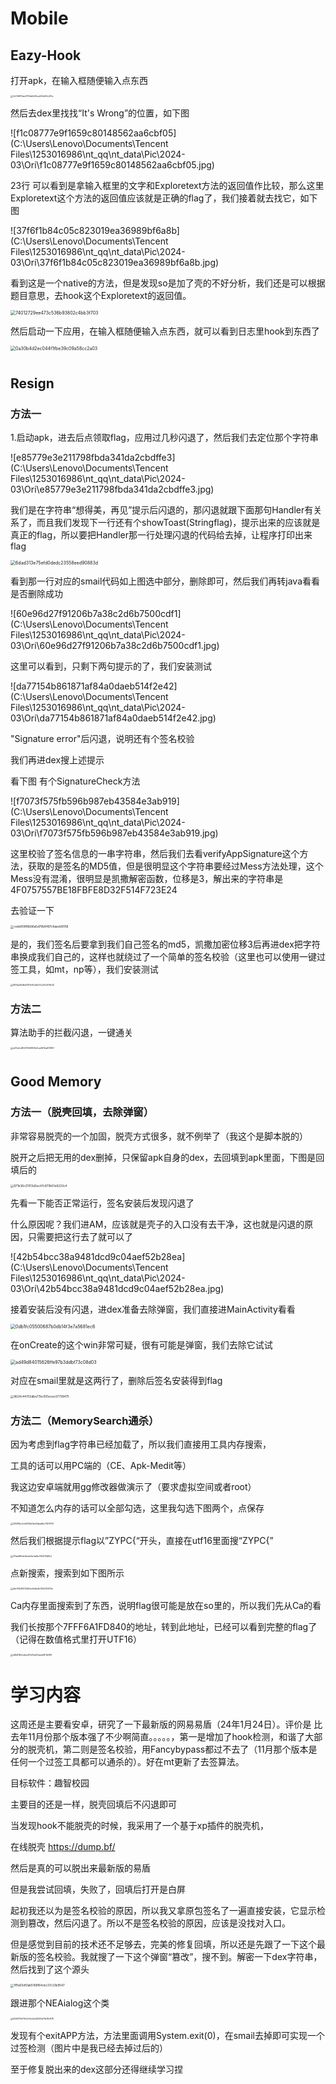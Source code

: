 # Mobile

## Eazy-Hook

打开apk，在输入框随便输入点东西

<img src="C:\Users\Lenovo\Documents\Tencent Files\1253016986\nt_qq\nt_data\Pic\2024-03\Ori\2c106917ae2791dd449ca222d60c2f0e.jpg" alt="2c106917ae2791dd449ca222d60c2f0e" style="zoom:25%;" />

然后去dex里找找“It's Wrong”的位置，如下图

![f1c08777e9f1659c80148562aa6cbf05](C:\Users\Lenovo\Documents\Tencent Files\1253016986\nt_qq\nt_data\Pic\2024-03\Ori\f1c08777e9f1659c80148562aa6cbf05.jpg)

23行 可以看到是拿输入框里的文字和Exploretext方法的返回值作比较，那么这里Exploretext这个方法的返回值应该就是正确的flag了，我们接着就去找它，如下图

![37f6f1b84c05c823019ea36989bf6a8b](C:\Users\Lenovo\Documents\Tencent Files\1253016986\nt_qq\nt_data\Pic\2024-03\Ori\37f6f1b84c05c823019ea36989bf6a8b.jpg)

看到这是一个native的方法，但是发现so是加了壳的不好分析，我们还是可以根据题目意思，去hook这个Exploretext的返回值。

<img src="C:\Users\Lenovo\Documents\Tencent Files\1253016986\nt_qq\nt_data\Pic\2024-03\Ori\74012729ee473c536b93802c4bb3f703.png" alt="74012729ee473c536b93802c4bb3f703" style="zoom:50%;" />

然后启动一下应用，在输入框随便输入点东西，就可以看到日志里hook到东西了

<img src="C:\Users\Lenovo\Documents\Tencent Files\1253016986\nt_qq\nt_data\Pic\2024-03\Ori\0a30b4d2ec044f1fbe39c09a58cc2a03.png" alt="0a30b4d2ec044f1fbe39c09a58cc2a03" style="zoom:50%;" />

# 



## Resign

### 方法一

1.启动apk，进去后点领取flag，应用过几秒闪退了，然后我们去定位那个字符串

![e85779e3e211798fbda341da2cbdffe3](C:\Users\Lenovo\Documents\Tencent Files\1253016986\nt_qq\nt_data\Pic\2024-03\Ori\e85779e3e211798fbda341da2cbdffe3.jpg)

我们是在字符串“想得美，再见”提示后闪退的，那闪退就跟下面那句Handler有关系了，而且我们发现下一行还有个showToast(Stringflag)，提示出来的应该就是真正的flag，所以要把Handler那一行处理闪退的代码给去掉，让程序打印出来flag

<img src="C:\Users\Lenovo\Documents\Tencent Files\1253016986\nt_qq\nt_data\Pic\2024-03\Ori\6dad313e75efd0dedc23558eed90883d.jpg" alt="6dad313e75efd0dedc23558eed90883d" style="zoom: 50%;" />

看到那一行对应的smail代码如上图选中部分，删除即可，然后我们再转java看看是否删除成功

![60e96d27f91206b7a38c2d6b7500cdf1](C:\Users\Lenovo\Documents\Tencent Files\1253016986\nt_qq\nt_data\Pic\2024-03\Ori\60e96d27f91206b7a38c2d6b7500cdf1.jpg)

这里可以看到，只剩下两句提示的了，我们安装测试

![da77154b861871af84a0daeb514f2e42](C:\Users\Lenovo\Documents\Tencent Files\1253016986\nt_qq\nt_data\Pic\2024-03\Ori\da77154b861871af84a0daeb514f2e42.jpg)

"Signature error"后闪退，说明还有个签名校验

我们再进dex搜上述提示

看下图 有个SignatureCheck方法

![f7073f575fb596b987eb43584e3ab919](C:\Users\Lenovo\Documents\Tencent Files\1253016986\nt_qq\nt_data\Pic\2024-03\Ori\f7073f575fb596b987eb43584e3ab919.jpg)

这里校验了签名信息的一串字符串，然后我们去看verifyAppSignature这个方法，获取的是签名的MD5值，但是很明显这个字符串要经过Mess方法处理，这个Mess没有混淆，很明显是凯撒解密函数，位移是3，解出来的字符串是4F0757557BE18FBFE8D32F514F723E24

去验证一下

<img src="C:\Users\Lenovo\Documents\Tencent Files\1253016986\nt_qq\nt_data\Pic\2024-03\Ori\ceeb858f6b66a5d79b8497c6aacb8058.jpg" alt="ceeb858f6b66a5d79b8497c6aacb8058" style="zoom: 33%;" />

是的，我们签名后要拿到我们自己签名的md5，凯撒加密位移3后再进dex把字符串换成我们自己的，这样也就绕过了一个简单的签名校验（这里也可以使用一键过签工具，如mt，np等），我们安装测试

<img src="C:\Users\Lenovo\Documents\Tencent Files\1253016986\nt_qq\nt_data\Pic\2024-03\Ori\567dad5a8a5911b9c3eb00c20c009b20.jpg" alt="567dad5a8a5911b9c3eb00c20c009b20" style="zoom:25%;" />



### 方法二

算法助手的拦截闪退，一键通关

<img src="C:\Users\Lenovo\Documents\Tencent Files\1253016986\nt_qq\nt_data\Pic\2024-03\Ori\a47a2cd8027463659b0ca267ba610851.png" alt="a47a2cd8027463659b0ca267ba610851" style="zoom:25%;" />





# 



## Good Memory

### 方法一（脱壳回填，去除弹窗）

非常容易脱壳的一个加固，脱壳方式很多，就不例举了（我这个是脚本脱的）

脱开之后把无用的dex删掉，只保留apk自身的dex，去回填到apk里面，下图是回填后的

<img src="C:\Users\Lenovo\Documents\Tencent Files\1253016986\nt_qq\nt_data\Pic\2024-03\Ori\871b36c21913d3ec47c870b51e6220c4.jpg" alt="871b36c21913d3ec47c870b51e6220c4" style="zoom: 33%;" />

先看一下能否正常运行，签名安装后发现闪退了

什么原因呢？我们进AM，应该就是壳子的入口没有去干净，这也就是闪退的原因，只需要把这行去了就可以了

![42b54bcc38a9481dcd9c04aef52b28ea](C:\Users\Lenovo\Documents\Tencent Files\1253016986\nt_qq\nt_data\Pic\2024-03\Ori\42b54bcc38a9481dcd9c04aef52b28ea.jpg)

接着安装后没有闪退，进dex准备去除弹窗，我们直接进MainActivity看看

<img src="C:\Users\Lenovo\Documents\Tencent Files\1253016986\nt_qq\nt_data\Pic\2024-03\Ori\0db1fc05500687b0db14f3e7a5681ec6.jpg" alt="0db1fc05500687b0db14f3e7a5681ec6" style="zoom: 50%;" />



在onCreate的这个win非常可疑，很有可能是弹窗，我们去除它试试



<img src="C:\Users\Lenovo\Documents\Tencent Files\1253016986\nt_qq\nt_data\Pic\2024-03\Ori\ad49d84015626ffe97b3ddbf73c08d03.jpg" alt="ad49d84015626ffe97b3ddbf73c08d03" style="zoom: 50%;" />

对应在smail里就是这两行了，删除后签名安装得到flag

<img src="C:\Users\Lenovo\Documents\Tencent Files\1253016986\nt_qq\nt_data\Pic\2024-03\Ori\9624c44702dbe77bc505ecee37738475.jpg" alt="9624c44702dbe77bc505ecee37738475" style="zoom: 33%;" />



### 方法二（MemorySearch通杀）

因为考虑到flag字符串已经加载了，所以我们直接用工具内存搜索，

工具的话可以用PC端的（CE、Apk-Medit等）

我这边安卓端就用gg修改器做演示了（要求虚拟空间或者root）

不知道怎么内存的话可以全部勾选，这里我勾选下图两个，点保存

<img src="C:\Users\Lenovo\Documents\Tencent Files\1253016986\nt_qq\nt_data\Pic\2024-03\Ori\3058fbc2ce8414d0ad3daa6bc74970f0.png" alt="3058fbc2ce8414d0ad3daa6bc74970f0" style="zoom:25%;" />

然后我们根据提示flag以”ZYPC{“开头，直接在utf16里面搜“ZYPC{”

<img src="C:\Users\Lenovo\Documents\Tencent Files\1253016986\nt_qq\nt_data\Pic\2024-03\Ori\2f1aaf6b6e1dcde2e4afbc1f4473d82d.png" alt="2f1aaf6b6e1dcde2e4afbc1f4473d82d" style="zoom:25%;" />

点新搜索，搜索到如下图所示

<img src="C:\Users\Lenovo\Documents\Tencent Files\1253016986\nt_qq\nt_data\Pic\2024-03\Ori\dfe7ff44921449dc9e6a3b103232979e.png" alt="dfe7ff44921449dc9e6a3b103232979e" style="zoom:25%;" />

Ca内存里面搜索到了东西，说明flag很可能是放在so里的，所以我们先从Ca的看

我们长按那个7FFF6A1FD840的地址，转到此地址，已经可以看到完整的flag了（记得在数值格式里打开UTF16）

<img src="C:\Users\Lenovo\Documents\Tencent Files\1253016986\nt_qq\nt_data\Pic\2024-03\Ori\a9b8182cddedf7e11ad57aaddf01b399.png" alt="a9b8182cddedf7e11ad57aaddf01b399" style="zoom: 25%;" />





# 学习内容

这周还是主要看安卓，研究了一下最新版的网易易盾（24年1月24日）。评价是 比去年11月份那个版本强了不少啊简直。。。。。，第一是增加了hook检测，和谐了大部分的脱壳机，第二则是签名校验，用Fancybypass都过不去了（11月那个版本是任何一个过签工具都可以通杀的）。好在mt更新了去签算法。

目标软件：趣智校园

主要目的还是一样，脱壳回填后不闪退即可

当发现hook不能脱壳的时候，我采用了一个基于xp插件的脱壳机，

在线脱壳 https://dump.bf/

然后是真的可以脱出来最新版的易盾

但是我尝试回填，失败了，回填后打开是白屏

起初我还以为是签名校验的原因，所以我又拿原包签名了一遍直接安装，它显示检测到篡改，然后闪退了。所以不是签名校验的原因，应该是没找对入口。

但是感觉到目前的技术还不足够去，完美的修复回填，所以还是先跟了一下这个最新版的签名校验。我就搜了一下这个弹窗“篡改”，搜不到。解密一下dex字符串，然后找到了这个源头

<img src="C:\Users\Lenovo\Documents\Tencent Files\1253016986\nt_qq\nt_data\Pic\2024-03\Ori\1ff1a55df3ab5168f64cbc37c23b9547.jpg" alt="1ff1a55df3ab5168f64cbc37c23b9547" style="zoom: 33%;" />

跟进那个NEAialog这个类

<img src="C:\Users\Lenovo\Documents\Tencent Files\1253016986\nt_qq\nt_data\Pic\2024-03\Ori\b1b837b27b2e7cb2add343a01b2fb676.jpg" alt="b1b837b27b2e7cb2add343a01b2fb676" style="zoom: 25%;" />



发现有个exitAPP方法，方法里面调用System.exit(0)，在smail去掉即可实现一个过签检测（图片中是我已经去掉过后的）

至于修复脱出来的dex这部分还得继续学习捏
